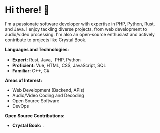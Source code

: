 # Hi there! 👋

I'm a passionate software developer with expertise in PHP, Python, Rust, and Java. I enjoy tackling diverse projects, from web development to audio/video processing. I'm also an open-source enthusiast and actively contribute to projects like Crystal Book.

**Languages and Technologies:**

* **Expert:** Rust, Java、PHP, Python
* **Proficient:** Vue, HTML, CSS, JavaScript, SQL
* **Familiar:** C++, C#

**Areas of Interest:**

* Web Development (Backend, APIs)
* Audio/Video Coding and Decoding
* Open Source Software
* DevOps


**Open Source Contributions:**

* **Crystal Book:** .
